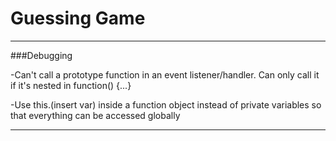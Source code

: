 # Guessing Game
<hr>

###Debugging

-Can't call a prototype function in an event listener/handler. Can only call it if it's nested in function() {...}

-Use this.(insert var) inside a function object instead of private variables so that everything can be accessed globally

<hr>